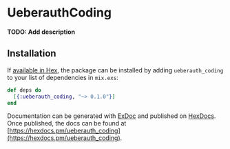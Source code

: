 # UeberauthCoding

**TODO: Add description**

## Installation

If [available in Hex](https://hex.pm/docs/publish), the package can be installed
by adding `ueberauth_coding` to your list of dependencies in `mix.exs`:

```elixir
def deps do
  [{:ueberauth_coding, "~> 0.1.0"}]
end
```

Documentation can be generated with [ExDoc](https://github.com/elixir-lang/ex_doc)
and published on [HexDocs](https://hexdocs.pm). Once published, the docs can
be found at [https://hexdocs.pm/ueberauth_coding](https://hexdocs.pm/ueberauth_coding).

